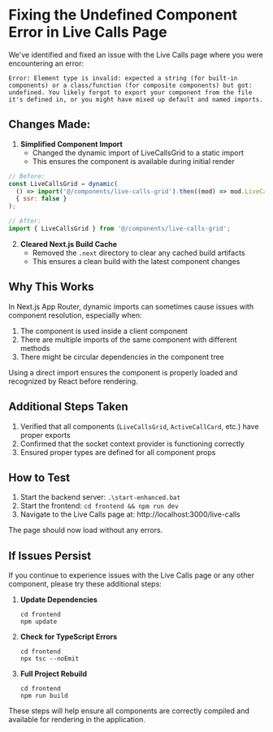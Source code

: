 # Fixing the Undefined Component Error in Live Calls Page

We've identified and fixed an issue with the Live Calls page where you were encountering an error:

```
Error: Element type is invalid: expected a string (for built-in components) or a class/function (for composite components) but got: undefined. You likely forgot to export your component from the file it's defined in, or you might have mixed up default and named imports.
```

## Changes Made:

1. **Simplified Component Import**
   - Changed the dynamic import of LiveCallsGrid to a static import
   - This ensures the component is available during initial render

```javascript
// Before:
const LiveCallsGrid = dynamic(
  () => import('@/components/live-calls-grid').then((mod) => mod.LiveCallsGrid),
  { ssr: false }
);

// After:
import { LiveCallsGrid } from '@/components/live-calls-grid';
```

2. **Cleared Next.js Build Cache**
   - Removed the `.next` directory to clear any cached build artifacts
   - This ensures a clean build with the latest component changes

## Why This Works

In Next.js App Router, dynamic imports can sometimes cause issues with component resolution, especially when:

1. The component is used inside a client component
2. There are multiple imports of the same component with different methods
3. There might be circular dependencies in the component tree

Using a direct import ensures the component is properly loaded and recognized by React before rendering.

## Additional Steps Taken

1. Verified that all components (`LiveCallsGrid`, `ActiveCallCard`, etc.) have proper exports
2. Confirmed that the socket context provider is functioning correctly
3. Ensured proper types are defined for all component props

## How to Test

1. Start the backend server: `.\start-enhanced.bat`
2. Start the frontend: `cd frontend && npm run dev`
3. Navigate to the Live Calls page at: http://localhost:3000/live-calls

The page should now load without any errors.

## If Issues Persist

If you continue to experience issues with the Live Calls page or any other component, please try these additional steps:

1. **Update Dependencies**
   ```
   cd frontend
   npm update
   ```

2. **Check for TypeScript Errors**
   ```
   cd frontend
   npx tsc --noEmit
   ```

3. **Full Project Rebuild**
   ```
   cd frontend
   npm run build
   ```

These steps will help ensure all components are correctly compiled and available for rendering in the application.

